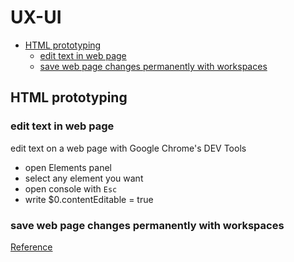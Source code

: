 # UX-UI <!-- omit in toc -->

- [HTML prototyping](#html-prototyping)
  - [edit text in web page](#edit-text-in-web-page)
  - [save web page changes permanently with workspaces](#save-web-page-changes-permanently-with-workspaces)

## HTML prototyping

### edit text in web page

edit text on a web page with Google Chrome's DEV Tools

- open Elements panel
- select any element you want
- open console with `Esc`
- write $0.contentEditable = true

### save web page changes permanently with workspaces

[Reference](https://developers.google.com/web/tools/chrome-devtools/workspaces)
